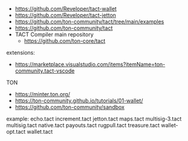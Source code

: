 - https://github.com/Reveloper/tact-wallet
- https://github.com/Reveloper/tact-jetton
- https://github.com/ton-community/tact/tree/main/examples
- https://github.com/ton-community/tact
- TACT Compiler main repository
  - https://github.com/ton-core/tact

extensions:
- https://marketplace.visualstudio.com/items?itemName=ton-community.tact-vscode

TON
- https://minter.ton.org/
- https://ton-community.github.io/tutorials/01-wallet/
- https://github.com/ton-community/sandbox

example:
echo.tact
increment.tact
jetton.tact
maps.tact
multisig-3.tact
multisig.tact
native.tact
payouts.tact
rugpull.tact
treasure.tact
wallet-opt.tact
wallet.tact
